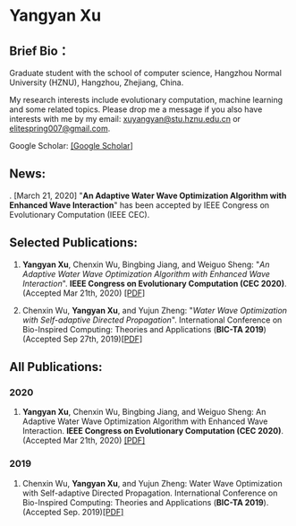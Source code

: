 # Yangyan Xu

## Brief Bio：

Graduate student with the school of computer science, Hangzhou Normal University (HZNU), Hangzhou, Zhejiang, China. 

My research interests include evolutionary computation, machine learning and some related topics. Please drop me a message if you also have interests with me by my email: xuyangyan@stu.hznu.edu.cn or elitespring007@gmail.com.

Google Scholar: [[Google Scholar]](https://scholar.google.com/citations?user=gDJkRzwAAAAJ&hl=zh-CN)

## News:
. [March 21, 2020] "**An Adaptive Water Wave Optimization Algorithm with Enhanced Wave Interaction**" has been accepted by IEEE Congress on Evolutionary Computation (IEEE CEC).

## Selected Publications:

1. **Yangyan Xu**, Chenxin Wu, Bingbing Jiang, and Weiguo Sheng: "*An Adaptive Water Wave Optimization Algorithm with Enhanced Wave Interaction*". **IEEE Congress on Evolutionary Computation (CEC 2020)**. (Accepted Mar 21th, 2020) [[PDF]](https://wcci2020.org/)

2. Chenxin Wu, **Yangyan Xu**, and Yujun Zheng: "*Water Wave Optimization with Self-adaptive Directed Propagation*". International Conference on Bio-Inspired Computing: Theories and Applications (**BIC-TA 2019**) (Accepted Sep 27th, 2019)[[PDF]](https://link.springer.com/chapter/10.1007/978-981-15-3425-6_38)

## All Publications:

### 2020

1. **Yangyan Xu**, Chenxin Wu, Bingbing Jiang, and Weiguo Sheng: An Adaptive Water Wave Optimization Algorithm with Enhanced Wave Interaction. **IEEE Congress on Evolutionary Computation (CEC 2020)**. (Accepted Mar 21th, 2020) [[PDF]](https://wcci2020.org/)

### 2019

1. Chenxin Wu, **Yangyan Xu**, and Yujun Zheng: Water Wave Optimization with Self-adaptive Directed Propagation. International Conference on Bio-Inspired Computing: Theories and Applications (**BIC-TA 2019**). (Accepted Sep. 2019)[[PDF]](https://link.springer.com/chapter/10.1007/978-981-15-3425-6_38)